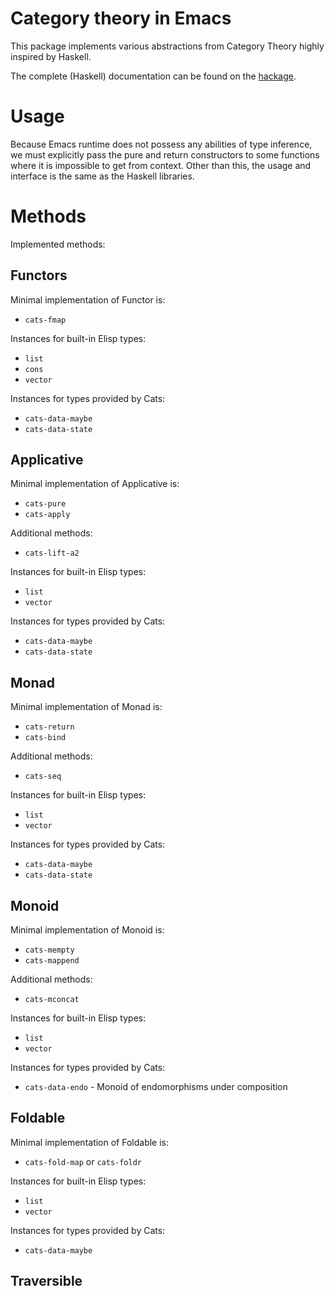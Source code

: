 # Category theory in Emacs

This package implements various abstractions from Category Theory
highly inspired by Haskell.

The complete (Haskell) documentation can be found on the
[hackage](https://hackage.haskell.org/package/base-4.18.0.0).

# Usage

Because Emacs runtime does not possess any abilities of type
inference, we must explicitly pass the pure and return constructors to
some functions where it is impossible to get from context.  Other than
this, the usage and interface is the same as the Haskell libraries.

# Methods

Implemented methods:

## Functors

Minimal implementation of Functor is:

- `cats-fmap`

Instances for built-in Elisp types:

- `list`
- `cons`
- `vector`

Instances for types provided by Cats:

- `cats-data-maybe`
- `cats-data-state`

## Applicative

Minimal implementation of Applicative is:

- `cats-pure`
- `cats-apply`

Additional methods:

- `cats-lift-a2`

Instances for built-in Elisp types:

- `list`
- `vector`

Instances for types provided by Cats:

- `cats-data-maybe`
- `cats-data-state`

## Monad

Minimal implementation of Monad is:

- `cats-return`
- `cats-bind`

Additional methods:

- `cats-seq`

Instances for built-in Elisp types:

- `list`
- `vector`

Instances for types provided by Cats:

- `cats-data-maybe`
- `cats-data-state`

## Monoid

Minimal implementation of Monoid is:

- `cats-mempty`
- `cats-mappend`

Additional methods:

- `cats-mconcat`

Instances for built-in Elisp types:

- `list`
- `vector`

Instances for types provided by Cats:

- `cats-data-endo` - Monoid of endomorphisms under composition

## Foldable

Minimal implementation of Foldable is:

- `cats-fold-map` or `cats-foldr`

Instances for built-in Elisp types:

- `list`
- `vector`

Instances for types provided by Cats:

- `cats-data-maybe`

## Traversible
